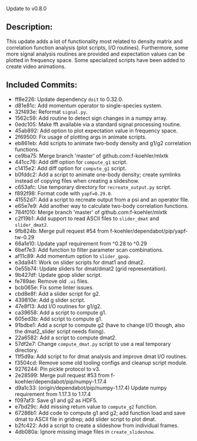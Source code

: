 Update to v0.8.0

Description:
------------
This update adds a lot of functionality most related to density matrix and correlation function analysis (plot scripts, I/O routines).
Furthermore, some more signal analysis routines are provided and expectation values can be plotted in frequency space.
Some specialized scripts have been added to create video animations.

Included Commits:
-----------------
- ff8e226: Update dependency `doit` to 0.32.0.
- d81e81c: Add momentum operator to single-species system.
- 32f493e: Reformat `signal.py`.
- 1562c59: Add routine to detect sign changes in a numpy array.
- 0edc105: Make fft available via a standard signal processing routine.
- 45ab892: Add option to plot expectation value in frequency space.
- 2f69500: Fix usage of plotting args in animate scripts.
- eb861eb: Add scripts to animate two-body density and g1/g2 correlation functions.
- ce9ba75: Merge branch 'master' of github.com:f-koehler/mlxtk
- 441cc76: Add diff option for `compute_g1` script.
- c1415e2: Add diff option for `compute_g1` script.
- b0fddc2: Add a script to animate one-body density; create symlinks instead of copying files when creating a slideshow.
- c653afc: Use temporary directory for `recreate_output.py` script.
- f892f98: Format code with `yapf=0.29.0`.
- 41552d7: Add a script to recreate output from a psi and an operator file.
- e65e7e9: Add another way to calculate two-body correlation functions.
- 784f010: Merge branch 'master' of github.com:f-koehler/mlxtk
- c2f19b1: Add support to read ASCII files to `slider_dmat` and `slider_dmat2`.
- 9fb824b: Merge pull request #54 from f-koehler/dependabot/pip/yapf-tw-0.29
- 66a1e10: Update yapf requirement from ^0.28 to ^0.29
- 6bef7e3: Add function to filter parameter scan combinations.
- af11c89: Add momentum option to `slider_gpop`.
- e3da941: Work on slider scripts for dmat1 and dmat2.
- 0e55b74: Update sliders for dmat/dmat2 (grid representation).
- 9b427df: Update gpop slider script.
- fe789ae: Remove old `.ui` files.
- bcb065e: Fix some linter issues.
- cbd8e8f: Add a slider script for g2.
- 439810e: Add g slider script.
- 47e8f13: Add I/O routines for g1/g2.
- ca39658: Add a script to compute g1.
- 605ed3b: Add script to compute g1.
- 91bdbe1: Add a script to compute g2 (have to change I/O though, also the dmat2_slider script needs fixing).
- 22a6582: Add a script to compute dmat2.
- 57df2e7: Change `compute_dmat.py` script to use a real temporary directory.
- 11f5d9a: Add script to for dmat analysis and improve dmat I/O routines.
- f3504cd: Remove some old tooling configs and cleanup script module.
- 9276244: Pin pickle protocol to v3.
- 2e28599: Merge pull request #53 from f-koehler/dependabot/pip/numpy-1.17.4
- d9a1c33: (origin/dependabot/pip/numpy-1.17.4) Update numpy requirement from 1.17.3 to 1.17.4
- f097af3: Save g1 and g2 as HDF5.
- e7bd29c: Add missing return value to `compute_g2` function.
- 67286b1: Add code to compute g1 and g2; add function load and save dmat to ASCII file in gridrep; add slider script to plot dmat.
- b2fc422: Add a script to create a slideshow from individual frames.
- 4db080a: Ignore missing image files in `create_slideshow`.
